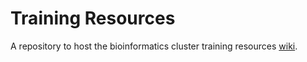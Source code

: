 # Training Resources

A repository to host the bioinformatics cluster training resources [wiki](https://github.com/beiko-lab/training_resources/wiki).
